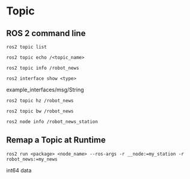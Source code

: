 # Topic

## ROS 2 command line 

```
ros2 topic list
```

```
ros2 topic echo /<topic_name>
```

```
ros2 topic info /robot_news
```

```
ros2 interface show <type> 
```
example_interfaces/msg/String

```
ros2 topic hz /robot_news
```

```
ros2 topic bw /robot_news
```

```
ros2 node info /robot_news_station
```

## Remap a Topic at Runtime

```
ros2 run <package> <node_name> --ros-args -r __node:=my_station -r robot_news:=my_news
```

int64 data
